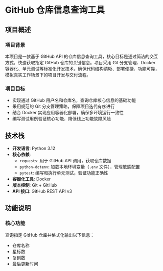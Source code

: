 # GitHub 仓库信息查询工具

## 项目概述

### 项目背景

本项目是一款基于 GitHub API 的仓库信息查询工具，核心目标是通过简洁的交互方式，快速获取指定 GitHub 仓库的关键信息。项目采用 Git 分支管理、Docker 容器化、单元测试等标准化开发技术，确保代码结构清晰、部署便捷、功能可靠，模拟真实工作场景下的项目开发与交付流程。

### 项目目标

- 实现通过 GitHub 用户名和仓库名，查询仓库核心信息的基础功能
- 采用规范的 Git 分支管理策略，保障项目迭代有序进行
- 结合 Docker 实现应用容器化部署，确保多环境运行一致性
- 编写测试用例验证核心功能，降低线上功能故障风险

## 技术栈

- &zwnj;**开发语言**&zwnj;: Python 3.12
- &zwnj;**核心依赖**&zwnj;:
  - `requests`: 用于 GitHub API 调用，获取仓库数据
  - `python-dotenv`: 加载本地环境变量（`.env` 文件），管理敏感配置
  - `pytest`: 编写和执行单元测试，验证功能正确性
- &zwnj;**容器化工具**&zwnj;: Docker
- &zwnj;**版本控制**&zwnj;: Git + GitHub
- &zwnj;**API 接口**&zwnj;: GitHub REST API v3

## 功能说明

### 核心功能

查询指定 GitHub 仓库并格式化输出以下信息：

- 仓库名称
- 星标数
- 复刻数
- 最后更新时间
